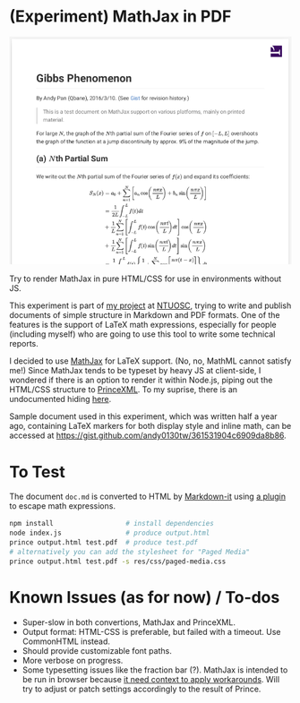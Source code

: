 # (Experiment) MathJax in PDF

![Screenshot](screenshot.png)

Try to render MathJax in pure HTML/CSS for use in environments without JS.

This experiment is part of [my project](https://paper.dropbox.com/doc/Markdown-to-PDF-xTMXMPHv0dM3rQDIJERgf) at [NTUOSC](https://ntuosc.org/), trying to write and publish documents of simple structure in Markdown and PDF formats. One of the features is the support of LaTeX math expressions, especially for people (including myself) who are going to use this tool to write some technical reports.

I decided to use [MathJax](http://www.mathjax.org) for LaTeX support. (No, no, MathML cannot satisfy me!) Since MathJax tends to be typeset by heavy JS at client-side, I wondered if there is an option to render it within Node.js, piping out the HTML/CSS structure to [PrinceXML](http://princexml.com/). To my suprise, there is an undocumented hiding [here](https://github.com/mathjax/MathJax-node).

Sample document used in this experiment, which was written half a year ago, containing LaTeX markers for both display style and inline math, can be accessed at https://gist.github.com/andy0130tw/361531904c6909da8b86.

# To Test

The document `doc.md` is converted to HTML by [Markdown-it](https://markdown-it.github.io/) using [a plugin](https://github.com/classeur/markdown-it-mathjax) to escape math expressions.

```sh
npm install                  # install dependencies
node index.js                # produce output.html
prince output.html test.pdf  # produce test.pdf
# alternatively you can add the stylesheet for "Paged Media"
prince output.html test.pdf -s res/css/paged-media.css
```

# Known Issues (as for now) / To-dos

  * Super-slow in both convertions, MathJax and PrinceXML.
  * Output format: HTML-CSS is preferable, but failed with a timeout. Use CommonHTML instead.
  * Should provide customizable font paths.
  * More verbose on progress.
  * Some typesetting issues like the fraction bar (?). MathJax is intended to be run in browser because [it need context to apply workarounds](https://groups.google.com/forum/#!msg/mathjax-users/O--eKm9elRU/zNZx24gnI3gJ). Will try to adjust or patch settings accordingly to the result of Prince.
